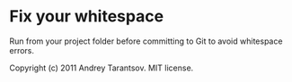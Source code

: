 Fix your whitespace
===================

Run from your project folder before committing to Git to avoid whitespace errors.

Copyright (c) 2011 Andrey Tarantsov. MIT license.
